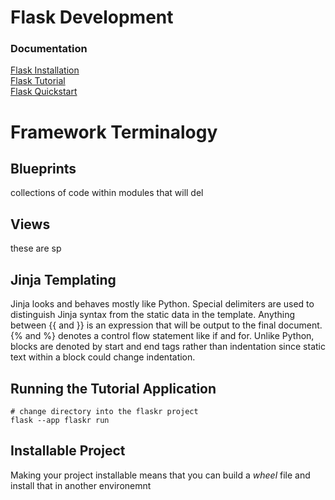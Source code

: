# Flask Development

### Documentation 

[Flask Installation](https://flask.palletsprojects.com/en/3.0.x/installation/)  
[Flask Tutorial](https://flask.palletsprojects.com/en/3.0.x/tutorial/)  
[Flask Quickstart]()  



# Framework Terminalogy

## Blueprints

collections of code within modules that will del


## Views

these are sp

## Jinja Templating

Jinja looks and behaves mostly like Python. Special delimiters are used to distinguish Jinja syntax from the static data in the template. Anything between {{ and }} is an expression that will be output to the final document. {% and %} denotes a control flow statement like if and for. Unlike Python, blocks are denoted by start and end tags rather than indentation since static text within a block could change indentation.


## Running the Tutorial Application

```shell
# change directory into the flaskr project
flask --app flaskr run
```

## Installable Project

Making your project installable means that you can build a *wheel* file and install that in another environemnt